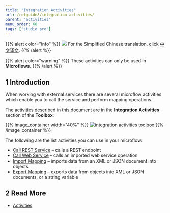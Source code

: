 ```yaml
---
title: "Integration Activities"
url: /refguide8/integration-activities/
parent: "activities"
menu_order: 60
tags: ["studio pro"]
---
```


{{% alert color="info" %}}
<img src="attachments/chinese-translation/china.png" style="display: inline-block; margin: 0" /> For the Simplified Chinese translation, click [中文译文](https://cdn.mendix.tencent-cloud.com/documentation/refguide8/integration-activities.pdf).
{{% /alert %}}

{{% alert color="warning" %}}
These activities can only be used in **Microflows**.
{{% /alert %}}

## 1 Introduction

When working with external services there are several microflow activities which enable you to call the service and perform mapping operations.

The activities described in this document are in the **Integration Activities** section of the **Toolbox**:

{{% image_container width="40%" %}}
![integration activities toolbox](/attachments/refguide8/modeling/application-logic/activities/integration-activities/integration-activities-toolbox.png)
{{% /image_container %}}

The following are the list activities you can use in your microflow:

* [Call REST Service](/refguide8/call-rest-action/) – calls a REST endpoint
* [Call Web Service](/refguide8/call-web-service-action/) – calls an imported web service operation
* [Import Mapping](/refguide8/import-mapping-action/) – imports data from an XML or JSON document into objects
* [Export Mapping](/refguide8/export-mapping-action/) – exports data from objects into XML or JSON documents, or a string variable

## 2 Read More

* [Activities](/refguide8/activities/)
